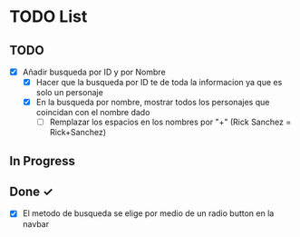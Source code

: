 # TODO List

## TODO

- [X] Añadir busqueda por ID y por Nombre
  - [X] Hacer que la busqueda por ID te de toda la informacion ya que es solo un personaje
  - [X] En la busqueda por nombre, mostrar todos los personajes que coincidan con el nombre dado
    - [ ] Remplazar los espacios en los nombres por "+" (Rick Sanchez = Rick+Sanchez)

## In Progress

## Done ✓

- [X] El metodo de busqueda se elige por medio de un radio button en la navbar
